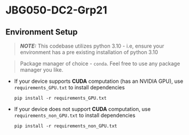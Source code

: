 # JBG050-DC2-Grp21

## Environment Setup
>***NOTE:*** This codebase utilizes python 3.10 - i.e, ensure your environment has a pre existing installation of python 3.10


> Package manager of choice - `conda`. Feel free to use any package manager you like.


- If your device supports **CUDA** computation (has an NVIDIA GPU), use `requirements_GPU.txt` to install dependencies

    ```
    pip install -r requirements_GPU.txt
    ```

- If your device does not support **CUDA** computation, use `requirements_non_GPU.txt` to install dependencies

    ```
    pip install -r requirements_non_GPU.txt
    ```